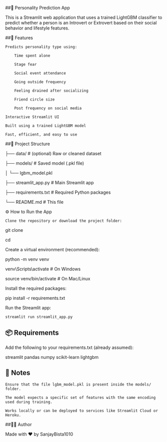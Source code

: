 ##🧠 Personality Prediction App

This is a Streamlit web application that uses a trained LightGBM classifier to predict whether a person is an Introvert or Extrovert based on their social behavior and lifestyle features.

##🚀 Features

    Predicts personality type using:

        Time spent alone

        Stage fear

        Social event attendance

        Going outside frequency

        Feeling drained after socializing

        Friend circle size

        Post frequency on social media

    Interactive Streamlit UI

    Built using a trained LightGBM model

    Fast, efficient, and easy to use

##📁 Project Structure

├── data/ # (optional) Raw or cleaned dataset

├── models/ # Saved model (.pkl file)

│ └── lgbm_model.pkl

├── streamlit_app.py # Main Streamlit app

├── requirements.txt # Required Python packages

└── README.md # This file

⚙️ How to Run the App

    Clone the repository or download the project folder:

git clone <your-repo-url>

cd <project-folder>

Create a virtual environment (recommended):

python -m venv venv

venv\Scripts\activate     # On Windows

source venv/bin/activate  # On Mac/Linux


Install the required packages:

pip install -r requirements.txt

Run the Streamlit app:

    streamlit run streamlit_app.py

## 📦 Requirements

Add the following to your requirements.txt (already assumed):

streamlit
pandas
numpy
scikit-learn
lightgbm

## 📌 Notes

    Ensure that the file lgbm_model.pkl is present inside the models/ folder.

    The model expects a specific set of features with the same encoding used during training.

    Works locally or can be deployed to services like Streamlit Cloud or Heroku.

##🧑‍💻 Author

Made with ❤️ by SanjayBista1010
